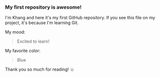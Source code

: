 ﻿### My first repository is awesome!

I'm Khang and here it's my first GitHub repository.
If you see this file on my project, it's because I'm learning Git.

My mood:

> Excited to learn!

My favorite color:

> Blue

Thank you so much for reading! ☺
